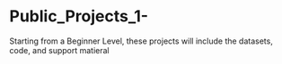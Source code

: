 # Public_Projects_1-
Starting from a Beginner Level, these projects will include the datasets, code, and support matieral
